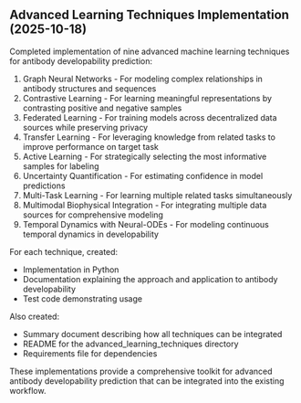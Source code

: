 
## Advanced Learning Techniques Implementation (2025-10-18)

Completed implementation of nine advanced machine learning techniques for antibody developability prediction:

1. Graph Neural Networks - For modeling complex relationships in antibody structures and sequences
2. Contrastive Learning - For learning meaningful representations by contrasting positive and negative samples
3. Federated Learning - For training models across decentralized data sources while preserving privacy
4. Transfer Learning - For leveraging knowledge from related tasks to improve performance on target task
5. Active Learning - For strategically selecting the most informative samples for labeling
6. Uncertainty Quantification - For estimating confidence in model predictions
7. Multi-Task Learning - For learning multiple related tasks simultaneously
8. Multimodal Biophysical Integration - For integrating multiple data sources for comprehensive modeling
9. Temporal Dynamics with Neural-ODEs - For modeling continuous temporal dynamics in developability

For each technique, created:
- Implementation in Python
- Documentation explaining the approach and application to antibody developability
- Test code demonstrating usage

Also created:
- Summary document describing how all techniques can be integrated
- README for the advanced_learning_techniques directory
- Requirements file for dependencies

These implementations provide a comprehensive toolkit for advanced antibody developability prediction that can be integrated into the existing workflow.
